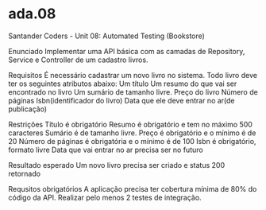 # ada.08
Santander Coders - Unit 08: Automated Testing (Bookstore)

Enunciado
Implementar uma API básica com as camadas de Repository, Service e Controller de um cadastro livros.

Requisitos
É necessário cadastrar um novo livro no sistema. Todo livro deve ter os seguintes atributos abaixo:
Um título
Um resumo do que vai ser encontrado no livro
Um sumário de tamanho livre.
Preço do livro
Número de páginas
Isbn(identificador do livro)
Data que ele deve entrar no ar(de publicação)

Restrições
Título é obrigatório
Resumo é obrigatório e tem no máximo 500 caracteres
Sumário é de tamanho livre.
Preço é obrigatório e o mínimo é de 20
Número de páginas é obrigatória e o mínimo é de 100
Isbn é obrigatório, formato livre
Data que vai entrar no ar precisa ser no futuro

Resultado esperado
Um novo livro precisa ser criado e status 200 retornado

Requsitos obrigatórios
A aplicação precisa ter cobertura mínima de 80% do código da API.
Realizar pelo menos 2 testes de integração.
